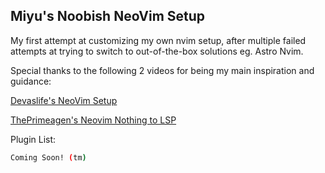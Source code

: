 ## Miyu's Noobish NeoVim Setup

My first attempt at customizing my own nvim setup, after multiple failed attempts at trying to switch to out-of-the-box solutions eg. Astro Nvim.

Special thanks to the following 2 videos for being my main inspiration and guidance: 

[Devaslife's NeoVim Setup](https://youtu.be/ajmK0ZNcM4Q)

[ThePrimeagen's Neovim Nothing to LSP](https://youtu.be/w7i4amO_zaE)

Plugin List:

```bash
Coming Soon! (tm)
```
